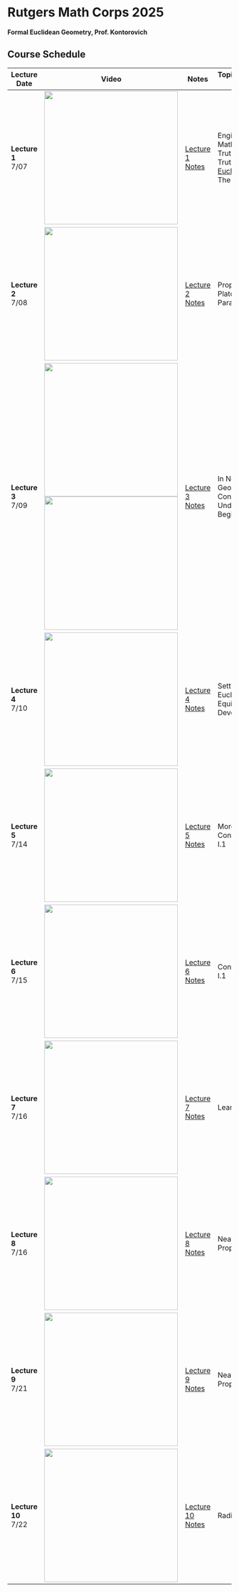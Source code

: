 # Rutgers Math Corps 2025
**Formal Euclidean Geometry, Prof. Kontorovich**

## Course Schedule

| Lecture Date | Video | Notes | Topics/Comments/Further Links |
|---------|-------|-------|-------------------------------|
| **Lecture 1**<br>7/07 | <a href="https://youtu.be/JAIN7FQwr_8" target="_blank"> <img src="https://img.youtube.com/vi/JAIN7FQwr_8/maxresdefault.jpg" width="300">  </a> | [Lecture 1 Notes](LectureNotes/Lecture1.md)  | Engineering vs Mathematics <br> Truth + Proof <br> Truth + Proof + Axioms <br> [Euclid's Elements](http://aleph0.clarku.edu/~djoyce/java/elements/bookI/bookI.html) <br> The Parallel Postulate |
| **Lecture 2**<br>7/08 | <a href="https://youtu.be/4wDJfuPr-Yo" target="_blank"> <img src="https://img.youtube.com/vi/4wDJfuPr-Yo/maxresdefault.jpg" width="300">  </a> | [Lecture 2 Notes](LectureNotes/Lecture2.md)  | Proposition I.1 <br> Platonic Solids <br> Parallel Postulate |
| **Lecture 3**<br>7/09 | <a href="https://youtu.be/lFlu60qs7_4" target="_blank"> <img src="https://img.youtube.com/vi/lFlu60qs7_4/maxresdefault.jpg" width="300"><br><a href="https://youtu.be/wN4vNqoeUMM" target="_blank"> <img src="https://img.youtube.com/vi/wN4vNqoeUMM/maxresdefault.jpg" width="300">  </a> | [Lecture 3 Notes](LectureNotes/Lecture3.md)  | In Non-Euclidean Geometry, AAA Implies Congruence <br> Undefined Terms <br> Beginning Structure |
| **Lecture 4**<br>7/10 | <a href="https://youtu.be/3F6bvkSSWOw" target="_blank"> <img src="https://img.youtube.com/vi/3F6bvkSSWOw/maxresdefault.jpg" width="300">  </a> | [Lecture 4 Notes](LectureNotes/Lecture4.md)  | Setting up Formal Euclidean Plane <br> Equilateral Triangle <br> Developing Axioms |
| **Lecture 5**<br>7/14 | <a href="https://youtu.be/ttOv_C1Y1Go" target="_blank"> <img src="https://img.youtube.com/vi/ttOv_C1Y1Go/maxresdefault.jpg" width="300">  </a> | [Lecture 5 Notes](LectureNotes/Lecture5.md)  | More Axioms <br> Continuing to Prove Prop I.1 |
| **Lecture 6**<br>7/15 | <a href="https://youtu.be/Q1cvVf2_n_o" target="_blank"> <img src="https://img.youtube.com/vi/Q1cvVf2_n_o/maxresdefault.jpg" width="300">  </a> | [Lecture 6 Notes](LectureNotes/Lecture6.md)  | Continuing to Prove Prop I.1 |
| **Lecture 7**<br>7/16 | <a href="https://youtu.be/lJ5bYWbPtC4" target="_blank"> <img src="https://img.youtube.com/vi/lJ5bYWbPtC4/maxresdefault.jpg" width="300">  </a> | [Lecture 7 Notes](LectureNotes/Lecture7.md)  | Lean Syntax |
| **Lecture 8**<br>7/16 | <a href="https://youtu.be/96vvPooTLko" target="_blank"> <img src="https://img.youtube.com/vi/96vvPooTLko/maxresdefault.jpg" width="300">  </a> | [Lecture 8 Notes](LectureNotes/Lecture8.md)  | Nearing end of proof of Prop I.1 |
| **Lecture 9**<br>7/21 | <a href="https://youtu.be/5BXcxqCIQas" target="_blank"> <img src="https://img.youtube.com/vi/5BXcxqCIQas/maxresdefault.jpg" width="300">  </a> | [Lecture 9 Notes](LectureNotes/Lecture9.md)  | Nearing end of proof of Prop I.1 |
| **Lecture 10**<br>7/22 | <a href="https://youtu.be/5BXcxqCIQas" target="_blank"> <img src="https://img.youtube.com/vi/5BXcxqCIQas/maxresdefault.jpg" width="300">  </a> | [Lecture 10 Notes](LectureNotes/Lecture10.md)  | Radii are positive |
